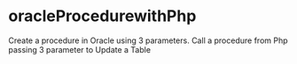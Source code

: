 # oracleProcedurewithPhp
Create a procedure in Oracle using 3 parameters.
Call a procedure from Php passing 3 parameter to Update a Table
